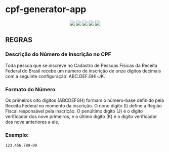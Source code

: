 # cpf-generator-app

<p align="center">
  <img src="https://img.shields.io/badge/Node.js-43853D?style=for-the-badge&logo=node.js&logoColor=white" />  
  <img src = "https://img.shields.io/badge/javascript-%23323330.svg?style=for-the-badge&logo=javascript&logoColor=%23F7DF1E"/>
  <img src="https://img.shields.io/badge/html5-%23E34F26.svg?style=for-the-badge&logo=html5&logoColor=white" />
  <img src="https://img.shields.io/badge/css3-%231572B6.svg?style=for-the-badge&logo=css3&logoColor=white" />
  <img src="https://img.shields.io/badge/CONCLUÍDO-green?logo=github&label=STATUS" />
</p>


## REGRAS
### Descrição do Número de Inscrição no CPF

Toda pessoa que se inscreve no Cadastro de Pessoas Físicas da Receita Federal do Brasil recebe um número de inscrição de onze dígitos decimais com a seguinte configuração: ABC.DEF.GHI-JK.

### Formato do Número

Os primeiros oito dígitos (ABCDEFGH) formam o número-base definido pela Receita Federal no momento da inscrição. O nono dígito (I) define a Região Fiscal responsável pela inscrição. O penúltimo dígito (J) é o dígito verificador dos nove primeiros, e o último dígito (K) é o dígito verificador dos nove anteriores a ele.

### Exemplo:
```plaintext
123.456.789-09
